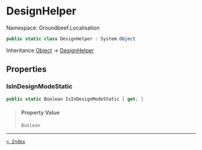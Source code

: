 # DesignHelper

Namespace: Groundbeef.Localisation

```csharp
public static class DesignHelper : System.Object
```

Inheritance [Object](https://docs.microsoft.com/en-us/dotnet/api/system.object) → [DesignHelper](DesignHelper.md)

## Properties

### IsInDesignModeStatic

```csharp
public static Boolean IsInDesignModeStatic { get; }
```

> #### Property Value
> 
> `Boolean`<br>
> 

---

[`< Index`](..\index.md)
